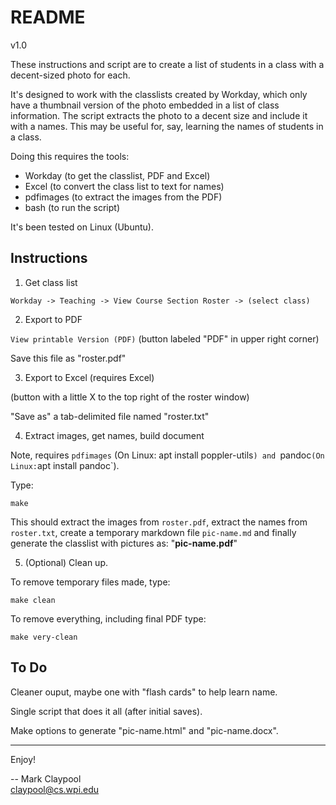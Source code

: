 # README

v1.0

These instructions and script are to create a list of students in a
class with a decent-sized photo for each.

It's designed to work with the classlists created by Workday, which
only have a thumbnail version of the photo embedded in a list of class
information.  The script extracts the photo to a decent size and
include it with a names.  This may be useful for, say, learning the
names of students in a class.

Doing this requires the tools:

- Workday (to get the classlist, PDF and Excel)
- Excel (to convert the class list to text for names)
- pdfimages (to extract the images from the PDF)
- bash (to run the script)

It's been tested on Linux (Ubuntu).


## Instructions

1. Get class list

`Workday -> Teaching -> View Course Section Roster -> (select class)`


2. Export to PDF

`View printable Version (PDF)` (button labeled "PDF" in upper right corner)

Save this file as "roster.pdf"


3. Export to Excel (requires Excel)

(button with a little X to the top right of the roster window)

"Save as" a tab-delimited file named "roster.txt"


4. Extract images, get names, build document

Note, requires `pdfimages` (On Linux: apt install poppler-utils`) and
`pandoc` (On Linux: `apt install pandoc`).

Type:

`make`

This should extract the images from `roster.pdf`, extract the names from `roster.txt`, create a temporary markdown file `pic-name.md` and finally generate the classlist with pictures as: "**pic-name.pdf**"


5. (Optional) Clean up.

To remove temporary files made, type:

`make clean`

To remove everything, including final PDF type:

`make very-clean`


## To Do

Cleaner ouput, maybe one with "flash cards" to help learn name.

Single script that does it all (after initial saves).

Make options to generate "pic-name.html" and "pic-name.docx".

------------

Enjoy!

-- Mark Claypool  
claypool@cs.wpi.edu

